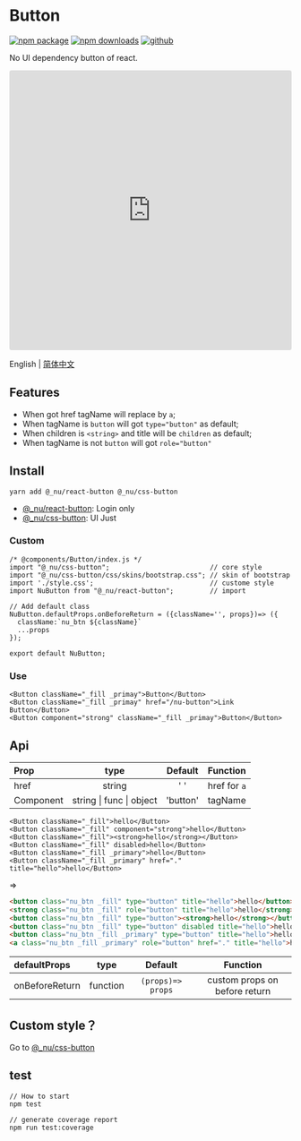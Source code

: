 # Button

[![npm package][npm-badge]][npm-url]
[![npm downloads][npm-downloads]][npm-url]
[![github][git-badge]][git-url]

[npm-badge]: https://img.shields.io/npm/v/@_nu/react-button.svg
[npm-url]: https://www.npmjs.org/package/@_nu/react-button
[npm-downloads]: https://img.shields.io/npm/dw/@_nu/react-button
[git-url]: https://github.com/nu-system/react-button
[git-badge]: https://img.shields.io/github/stars/nu-system/react-button.svg?style=social

No UI dependency button of react.

<iframe src="https://codesandbox.io/embed/throbbing-leftpad-juijc?autoresize=1&fontsize=14&hidenavigation=1&module=%2Fsrc%2Fcomponents%2FButton.js" title="throbbing-leftpad-juijc" style="width:100%; height:500px; border:0; border-radius: 4px; overflow:hidden;" sandbox="allow-modals allow-forms allow-popups allow-scripts allow-same-origin"></iframe>

English | [简体中文](./lang/zh.md)

## Features

- When got href tagName will replace by `a`;
- When tagName is `button` will got `type="button"` as default;
- When children is `<string>` and title will be `children` as default;
- When tagName is not `button` will got `role="button"`

## Install

```
yarn add @_nu/react-button @_nu/css-button
```

- [@\_nu/react-button](https://nu-system.github.io/react/button/): Login only
- [@\_nu/css-button](https://nu-system.github.io/css/button/): UI Just

### Custom

```JSX
/* @components/Button/index.js */
import "@_nu/css-button";                         // core style
import "@_nu/css-button/css/skins/bootstrap.css"; // skin of bootstrap
import './style.css';                             // custome style
import NuButton from "@_nu/react-button";         // import

// Add default class
NuButton.defaultProps.onBeforeReturn = ({className='', props})=> ({
  className:`nu_btn ${className}`
  ...props
});

export default NuButton;
```

### Use

```JSX
<Button className="_fill _primay">Button</Button>
<Button className="_fill _primay" href="/nu-button">Link Button</Button>
<Button component="strong" className="_fill _primay">Button</Button>
```

## Api

| Prop      |               type               | Default  |   Function   |
| :-------- | :------------------------------: | :------: | :----------: |
| href      |              string              | '&nbsp;' | href for `a` |
| Component | string &#124; func &#124; object | 'button' |   tagName    |

```JSX
<Button className="_fill">hello</Button>
<Button className="_fill" component="strong">hello</Button>
<Button className="_fill"><strong>hello</strong></Button>
<Button className="_fill" disabled>hello</Button>
<Button className="_fill _primary">hello</Button>
<Button className="_fill _primary" href="." title="hello">hello</Button>
```

=>

```HTML
<button class="nu_btn _fill" type="button" title="hello">hello</button>
<strong class="nu_btn _fill" role="button" title="hello">hello</strong>
<button class="nu_btn _fill" type="button"><strong>hello</strong></button>
<button class="nu_btn _fill" type="button" disabled title="hello">hello</button>
<button class="nu_btn _fill _primary" type="button" title="hello">hello</button>
<a class="nu_btn _fill _primary" role="button" href="." title="hello">hello</a>
```

| defaultProps   |   type   |      Default      |           Function            |
| :------------- | :------: | :---------------: | :---------------------------: |
| onBeforeReturn | function | `(props)=> props` | custom props on before return |

## Custom style？

Go to [@\_nu/css-button](https://nu-system.github.io/css/button/)

## test

```
// How to start
npm test
```

```
// generate coverage report
npm run test:coverage
```
